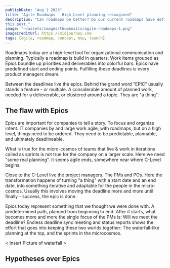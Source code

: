 ```yaml
---
publishDate: "Aug 1 2023"
title: "Agile Roadmaps - High Level planning reimagined"
description: "Can roadmaps be better? Do our current roadmaps have deficiencies? Let's find out in
this post."
image: "~/assets/images/thumbnails/agile-roadmaps-1.png"
imageCreditUrl: https://midjourney.com
tags: [agile, roadmap, concept, mvp, launch]
---
```


Roadmaps today are a high-level tool for organizational communication and planning. Typically a
roadmap is build in quarters. Work items grouped as Epics boundle up priorities and deliverables
into colorful bars. Epics have predefined start and ending points. Fulfilling these deadlines is
every product managers dream.

Between the deadlines live the epics. Behind the grand word "EPIC" usually stands a feature - or
multiple. A considerable amount of planned work, needed for a delieverable, or clustered around a
topic. They are "a thing".

## The flaw with Epics

Epics are important for companies to tell a story. To focus and organize intent. IT companies by
and large work agile, with roadmaps, but on a high level, things need to be ordered. They need to
be predictable, plannable, and ultimately deadlineable.

What is true for the micro-cosmos of teams that live & work in iterations called as sprints is not true
for the company on a larger scale. Here we need "some real planning". It seems agile ends,
somewhere near where C-Level begins.

Close to the C-Level live the project managers. The PMs and POs. Here the transformation happens
of turning "a thing" with a start date and an end date, into something iterative and adaptable for
the people in the micro-cosmos. Usually this involves moving the deadline more and more until
finally - success, the epic is done.

Epics today represent something that we thought we were done with. A predetermined path, planned
from beginning to end. After it starts, what becomes more and more the single focus of the PMs is:
Will we meet the deadline? Endless deadline sync meeting and status reports shows the effort that
goes into keeping these two worlds together: The waterfall-like planning at the top, and the
sprints in the microcosmos.

< Insert Picture of waterfall >

## Hypotheses over Epics
